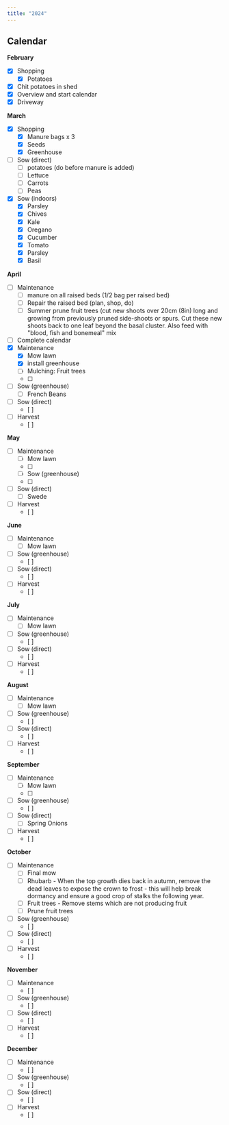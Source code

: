 ```yaml
---
title: "2024"
---
```


## Calendar

**February**

- [x] Shopping
  - [x] Potatoes
- [x] Chit potatoes in shed
- [x] Overview and start calendar
- [x] Driveway

**March**

- [x] Shopping
  - [x] Manure bags x 3
  - [x] Seeds
  - [x] Greenhouse
- [ ] Sow (direct)
  - [ ] potatoes (do before manure is added)
  - [ ] Lettuce
  - [ ] Carrots
  - [ ] Peas
- [x] Sow (indoors)
  - [x] Parsley
  - [x] Chives
  - [x] Kale
  - [x] Oregano
  - [x] Cucumber
  - [x] Tomato
  - [x] Parsley
  - [x] Basil

**April**

- [ ] Maintenance
  - [ ] manure on all raised beds (1/2 bag per raised bed)
  - [ ] Repair the raised bed (plan, shop, do)
  - [ ] Summer prune fruit trees (cut new shoots over 20cm (8in) long and growing from previously pruned side-shoots or spurs. Cut these new shoots back to one leaf beyond the basal cluster. Also feed with "blood, fish and bonemeal" mix
- [ ] Complete calendar
- [x] Maintenance
  - [x] Mow lawn
  - [x] install greenhouse
  - [ ] Mulching: Fruit trees
  - [ ] 
- [ ] Sow (greenhouse) 
  - [ ] French Beans
- [ ] Sow (direct)
  - [ ] 
- [ ] Harvest
  - [ ] 

**May**

- [ ] Maintenance
  - [ ] Mow lawn
  - [ ] 
  - [ ] Sow (greenhouse) 
  - [ ] 
- [ ] Sow (direct)
  - [ ] Swede
- [ ] Harvest
  - [ ] 

**June**

- [ ] Maintenance
  - [ ] Mow lawn
- [ ] Sow (greenhouse) 
  - [ ] 
- [ ] Sow (direct)
  - [ ] 
- [ ] Harvest
  - [ ] 

**July**

- [ ] Maintenance
  - [ ] Mow lawn
- [ ] Sow (greenhouse) 
  - [ ] 
- [ ] Sow (direct)
  - [ ] 
- [ ] Harvest
  - [ ] 

**August**

- [ ] Maintenance
  - [ ] Mow lawn
- [ ] Sow (greenhouse) 
  - [ ] 
- [ ] Sow (direct)
  - [ ] 
- [ ] Harvest
  - [ ] 

**September**

- [ ] Maintenance
  - [ ] Mow lawn
  - [ ] 
- [ ] Sow (greenhouse) 
  - [ ] 
- [ ] Sow (direct)
  - [ ] Spring Onions
- [ ] Harvest
  - [ ] 

**October**

- [ ] Maintenance
  - [ ] Final mow
  - [ ] Rhubarb - When the top growth dies back in autumn, remove the dead leaves to expose the crown to frost - this will help break dormancy and ensure a good crop of stalks the following year.
  - [ ] Fruit trees - Remove stems which are not producing fruit
  - [ ] Prune fruit trees
- [ ] Sow (greenhouse) 
  - [ ] 
- [ ] Sow (direct)
  - [ ] 
- [ ] Harvest
  - [ ] 

**November**

- [ ] Maintenance
  - [ ] 
- [ ] Sow (greenhouse) 
  - [ ] 
- [ ] Sow (direct)
  - [ ] 
- [ ] Harvest
  - [ ] 

**December**

- [ ] Maintenance
  - [ ] 
- [ ] Sow (greenhouse) 
  - [ ] 
- [ ] Sow (direct)
  - [ ] 
- [ ] Harvest
  - [ ] 
